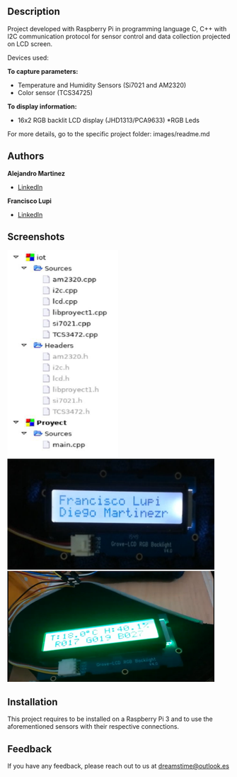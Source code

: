 ## Description

Project developed with Raspberry Pi in programming language C, C++ with I2C communication protocol for sensor control and data collection projected on LCD screen.

Devices used:

**To capture parameters:**

* Temperature and Humidity Sensors (Si7021 and AM2320)
* Color sensor (TCS34725)

**To display information:**

* 16x2 RGB backlit LCD display (JHD1313/PCA9633)
*RGB Leds

For more details, go to the specific project folder: images/readme.md

## Authors

**Alejandro Martinez**

* [LinkedIn](https://www.linkedin.com/in/diego-alejandro-martinez-espinosa-571086134)

**Francisco Lupi**

* [LinkedIn](https://www.linkedin.com/in/francisco-martin-lupi)

## Screenshots 

<img src="images/Estructura.PNG" width="250" height="468" /> 
<img src="images/Header.PNG" width="468" height="250" /> <img src="images/image0.PNG" width="468" height="250" />

## Installation

This project requires to be installed on a Raspberry Pi 3 and to use the aforementioned sensors with their respective connections.

## Feedback

If you have any feedback, please reach out to us at dreamstime@outlook.es
